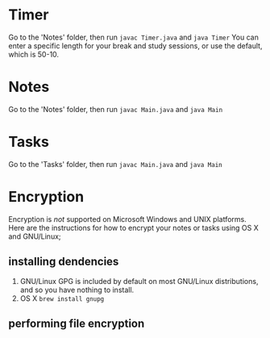# Timer
Go to the 'Notes' folder, then run ``javac Timer.java`` and ``java Timer``
You can enter a specific length for your break and study sessions, or use the default, which is 50-10.

# Notes
Go to the 'Notes' folder, then run ``javac Main.java`` and ``java Main``

# Tasks
Go to the 'Tasks' folder, then run ``javac Main.java`` and ``java Main``

# Encryption

Encryption is _not_ supported on Microsoft Windows and UNIX platforms. Here are the instructions for how
to encrypt your notes or tasks using OS X and GNU/Linux;

## installing dendencies
1. GNU/Linux
GPG is included by default on most GNU/Linux distributions, and so you have nothing to install.
2. OS X
```brew install gnupg```

## performing file encryption